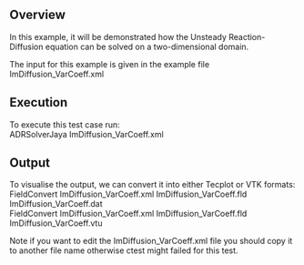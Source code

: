 Overview
--------
In this example, it will be demonstrated how the Unsteady Reaction-Diffusion equation can be solved on a
two-dimensional domain.


The input for this example is given in the example file ImDiffusion_VarCoeff.xml

Execution
---------
To execute this test case run: \
ADRSolverJaya ImDiffusion_VarCoeff.xml

Output
------
To visualise the output, we can convert it into either Tecplot or VTK formats: \
FieldConvert ImDiffusion_VarCoeff.xml ImDiffusion_VarCoeff.fld ImDiffusion_VarCoeff.dat \
FieldConvert ImDiffusion_VarCoeff.xml ImDiffusion_VarCoeff.fld ImDiffusion_VarCoeff.vtu 

Note if you want to edit the ImDiffusion_VarCoeff.xml file you should copy it to another file name otherwise ctest might failed for this test.
